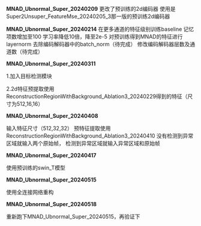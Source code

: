 **MNAD_Ubnormal_Super_20240209**
更改了预训练的2d编码器
使用是Super2Unsuper_FeatureMse_20240205_3那一版的预训练2d编码器

**MNAD_Ubnormal_Super_20240214**
在更多通道的特征级别训练baseline
记忆项数增加至100
学习率降低10倍，降至2e-5
对预训练得到MNAD的特征进行layernorm
去除编码解码器中的batch_norm（待完成）
修改编码解码器层数及通道数（待完成）



**MNAD_Ubnormal_Super_20240311**

1.加入目标检测模块

2.2d特征预提取使用ReconstructionRegionWithBackground_Ablation3_20240229得到的特征（尺寸为512,16,16）



**MNAD_Ubnormal_Super_20240408**

输入特征尺寸（512,32,32） 预特征提取使用ReconstructionRegionWithBackground_Ablation3_20240410
没有检测到异常区域就输入两个原始帧， 检测到异常区域就输入异常区域和原始帧



**MNAD_Ubnormal_Super_20240417**

使用预训练的swin_T模型



**MNAD_Ubnormal_Super_20240515**

使用全连接网络重构



**MNAD_Ubnormal_Super_20240518**

重新跑下MNAD_Ubnormal_Super_20240515，再验证下